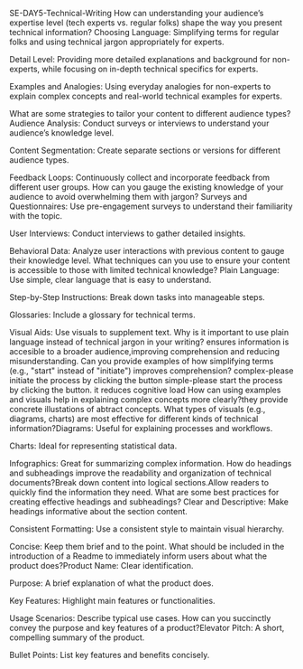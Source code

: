 
SE-DAY5-Technical-Writing
How can understanding your audience’s expertise level (tech experts vs. regular folks) shape the way you present technical information?
Choosing Language: Simplifying terms for regular folks and using technical jargon appropriately for experts.

Detail Level: Providing more detailed explanations and background for non-experts, while focusing on in-depth technical specifics for experts.

Examples and Analogies: Using everyday analogies for non-experts to explain complex concepts and real-world technical examples for experts.

What are some strategies to tailor your content to different audience types?
Audience Analysis: Conduct surveys or interviews to understand your audience’s knowledge level.

Content Segmentation: Create separate sections or versions for different audience types.

Feedback Loops: Continuously collect and incorporate feedback from different user groups.
How can you gauge the existing knowledge of your audience to avoid overwhelming them with jargon?
Surveys and Questionnaires: Use pre-engagement surveys to understand their familiarity with the topic.

User Interviews: Conduct interviews to gather detailed insights.

Behavioral Data: Analyze user interactions with previous content to gauge their knowledge level.
What techniques can you use to ensure your content is accessible to those with limited technical knowledge?
Plain Language: Use simple, clear language that is easy to understand.

Step-by-Step Instructions: Break down tasks into manageable steps.

Glossaries: Include a glossary for technical terms.

Visual Aids: Use visuals to supplement text.
Why is it important to use plain language instead of technical jargon in your writing?
ensures information is accesible to a broader audience,improving comprehension and reducing misunderstanding.
Can you provide examples of how simplifying terms (e.g., "start" instead of "initiate") improves comprehension? complex-please initiate the process by clicking the button
simple-please start the process by clicking the button. it reduces cognitive load 
How can using examples and visuals help in explaining complex concepts more clearly?they provide concrete illustations of abtract concepts.
What types of visuals (e.g., diagrams, charts) are most effective for different kinds of technical information?Diagrams: Useful for explaining processes and workflows.

Charts: Ideal for representing statistical data.

Infographics: Great for summarizing complex information.
How do headings and subheadings improve the readability and organization of technical documents?Break down content into logical sections.Allow readers to quickly find the information they need.
What are some best practices for creating effective headings and subheadings? Clear and Descriptive: Make headings informative about the section content.

Consistent Formatting: Use a consistent style to maintain visual hierarchy.

Concise: Keep them brief and to the point.
What should be included in the introduction of a Readme to immediately inform users about what the product does?Product Name: Clear identification.

Purpose: A brief explanation of what the product does.

Key Features: Highlight main features or functionalities.

Usage Scenarios: Describe typical use cases.
How can you succinctly convey the purpose and key features of a product?Elevator Pitch: A short, compelling summary of the product.

Bullet Points: List key features and benefits concisely.
